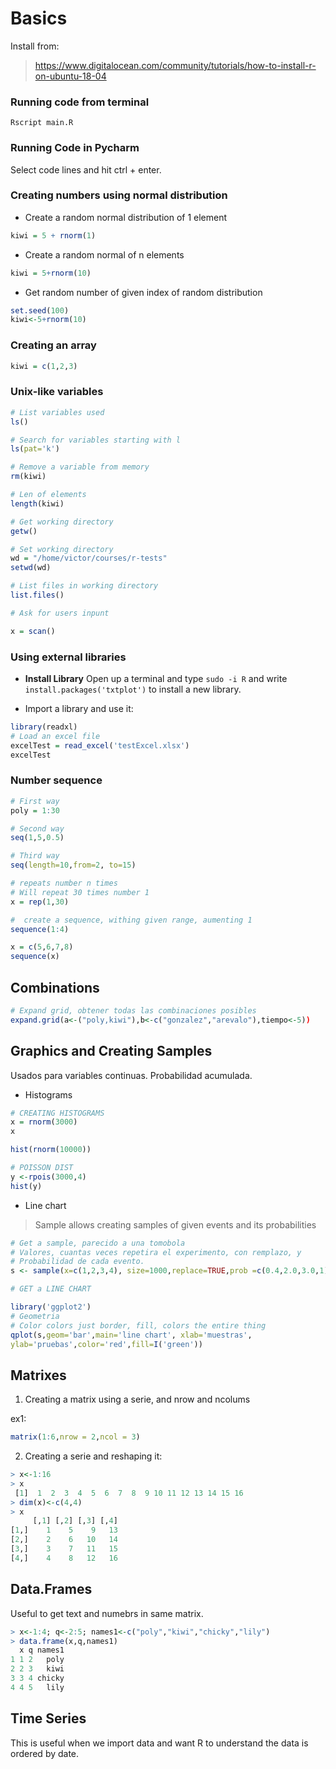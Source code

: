 # Basics

Install from:
> https://www.digitalocean.com/community/tutorials/how-to-install-r-on-ubuntu-18-04

### Running code from terminal
```shell script
Rscript main.R
```


### Running Code in Pycharm
Select code lines and hit ctrl + enter.

### Creating  numbers using normal distribution

* Create a random normal distribution of 1 element
```r
kiwi = 5 + rnorm(1)
```

* Create a random normal of n elements

```r
kiwi = 5+rnorm(10)
```

* Get random number of given index of random distribution

```r
set.seed(100)
kiwi<-5+rnorm(10)
```

### Creating an array

```r
kiwi = c(1,2,3)
```

### Unix-like variables
```r
# List variables used
ls()

# Search for variables starting with l
ls(pat='k')

# Remove a variable from memory
rm(kiwi)

# Len of elements
length(kiwi)

# Get working directory
getw()

# Set working directory
wd = "/home/victor/courses/r-tests"
setwd(wd)

# List files in working directory
list.files()

# Ask for users inpunt

x = scan()

```

### Using external libraries

* **Install Library**  Open up a terminal and type ```sudo -i R``` and write ```install.packages('txtplot')```
 to install a new library.

* Import a library and use it:

```r
library(readxl)
# Load an excel file
excelTest = read_excel('testExcel.xlsx')
excelTest
```


### Number sequence

```r
# First way
poly = 1:30

# Second way
seq(1,5,0.5)

# Third way
seq(length=10,from=2, to=15)

# repeats number n times
# Will repeat 30 times number 1
x = rep(1,30)

#  create a sequence, withing given range, aumenting 1
sequence(1:4)

x = c(5,6,7,8)
sequence(x)


```

## Combinations

```r
# Expand grid, obtener todas las combinaciones posibles
expand.grid(a<-("poly,kiwi"),b<-c("gonzalez","arevalo"),tiempo<-5))
```

## Graphics and Creating Samples
Usados para variables continuas. Probabilidad acumulada.

* Histograms
```r
# CREATING HISTOGRAMS
x = rnorm(3000)
x

hist(rnorm(10000))

# POISSON DIST
y <-rpois(3000,4)
hist(y)
```

* Line chart

> Sample allows creating samples of given events and its probabilities
```r
# Get a sample, parecido a una tomobola
# Valores, cuantas veces repetira el experimento, con remplazo, y
# Probabilidad de cada evento.
s <- sample(x=c(1,2,3,4), size=1000,replace=TRUE,prob =c(0.4,2.0,3.0,1))

# GET a LINE CHART

library('ggplot2')
# Geometria
# Color colors just border, fill, colors the entire thing
qplot(s,geom='bar',main='line chart', xlab='muestras',
ylab='pruebas',color='red',fill=I('green'))
```

## Matrixes

1. Creating a matrix using a serie, and nrow and ncolums

ex1:
```r
matrix(1:6,nrow = 2,ncol = 3)
```

2. Creating a serie and reshaping it:

```r
> x<-1:16
> x
 [1]  1  2  3  4  5  6  7  8  9 10 11 12 13 14 15 16
> dim(x)<-c(4,4)
> x
     [,1] [,2] [,3] [,4]
[1,]    1    5    9   13
[2,]    2    6   10   14
[3,]    3    7   11   15
[4,]    4    8   12   16

```

## Data.Frames

Useful to get text and numebrs in same matrix.

```r
> x<-1:4; q<-2:5; names1<-c("poly","kiwi","chicky","lily")
> data.frame(x,q,names1)
  x q names1
1 1 2   poly
2 2 3   kiwi
3 3 4 chicky
4 4 5   lily
```

## Time Series

This is useful when we import data and want R to understand
the data is ordered by date.